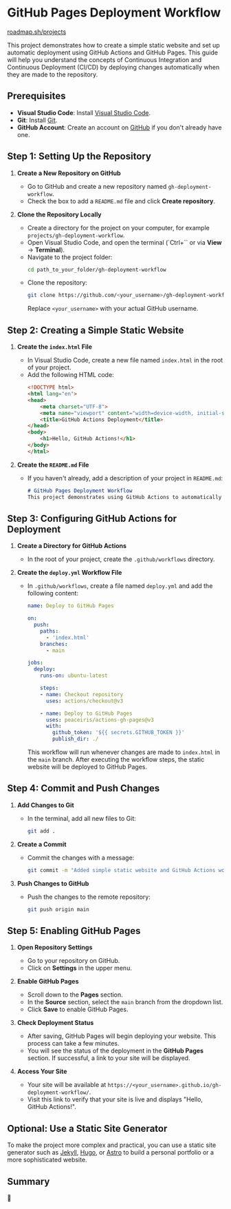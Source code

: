 # GitHub Pages Deployment Workflow

[roadmap.sh/projects](https://roadmap.sh/projects/github-actions-deployment-workflow)

This project demonstrates how to create a simple static website and set up automatic deployment using GitHub Actions and GitHub Pages. This guide will help you understand the concepts of Continuous Integration and Continuous Deployment (CI/CD) by deploying changes automatically when they are made to the repository.

## Prerequisites

- **Visual Studio Code**: Install [Visual Studio Code](https://code.visualstudio.com/).
- **Git**: Install [Git](https://git-scm.com/).
- **GitHub Account**: Create an account on [GitHub](https://github.com/) if you don't already have one.

## Step 1: Setting Up the Repository

1. **Create a New Repository on GitHub**
   - Go to GitHub and create a new repository named `gh-deployment-workflow`.
   - Check the box to add a `README.md` file and click **Create repository**.

2. **Clone the Repository Locally**
   - Create a directory for the project on your computer, for example `projects/gh-deployment-workflow`.
   - Open Visual Studio Code, and open the terminal (`Ctrl+`` or via **View** -> **Terminal**).
   - Navigate to the project folder:
     ```bash
     cd path_to_your_folder/gh-deployment-workflow
     ```
   - Clone the repository:
     ```bash
     git clone https://github.com/<your_username>/gh-deployment-workflow.git
     ```
     Replace `<your_username>` with your actual GitHub username.

## Step 2: Creating a Simple Static Website

1. **Create the `index.html` File**
   - In Visual Studio Code, create a new file named `index.html` in the root of your project.
   - Add the following HTML code:
     ```html
     <!DOCTYPE html>
     <html lang="en">
     <head>
         <meta charset="UTF-8">
         <meta name="viewport" content="width=device-width, initial-scale=1.0">
         <title>GitHub Actions Deployment</title>
     </head>
     <body>
         <h1>Hello, GitHub Actions!</h1>
     </body>
     </html>
     ```

2. **Create the `README.md` File**
   - If you haven't already, add a description of your project in `README.md`:
     ```markdown
     # GitHub Pages Deployment Workflow
     This project demonstrates using GitHub Actions to automatically deploy a static website to GitHub Pages.
     ```

## Step 3: Configuring GitHub Actions for Deployment

1. **Create a Directory for GitHub Actions**
   - In the root of your project, create the `.github/workflows` directory.

2. **Create the `deploy.yml` Workflow File**
   - In `.github/workflows`, create a file named `deploy.yml` and add the following content:
     ```yaml
     name: Deploy to GitHub Pages

     on:
       push:
         paths:
           - 'index.html'
         branches:
           - main

     jobs:
       deploy:
         runs-on: ubuntu-latest

         steps:
         - name: Checkout repository
           uses: actions/checkout@v3

         - name: Deploy to GitHub Pages
           uses: peaceiris/actions-gh-pages@v3
           with:
             github_token: '${{ secrets.GITHUB_TOKEN }}'
             publish_dir: ./
     ```
     This workflow will run whenever changes are made to `index.html` in the `main` branch. After executing the workflow steps, the static website will be deployed to GitHub Pages.

## Step 4: Commit and Push Changes

1. **Add Changes to Git**
   - In the terminal, add all new files to Git:
     ```bash
     git add .
     ```

2. **Create a Commit**
   - Commit the changes with a message:
     ```bash
     git commit -m "Added simple static website and GitHub Actions workflow"
     ```

3. **Push Changes to GitHub**
   - Push the changes to the remote repository:
     ```bash
     git push origin main
     ```

## Step 5: Enabling GitHub Pages

1. **Open Repository Settings**
   - Go to your repository on GitHub.
   - Click on **Settings** in the upper menu.

2. **Enable GitHub Pages**
   - Scroll down to the **Pages** section.
   - In the **Source** section, select the `main` branch from the dropdown list.
   - Click **Save** to enable GitHub Pages.

3. **Check Deployment Status**
   - After saving, GitHub Pages will begin deploying your website. This process can take a few minutes.
   - You will see the status of the deployment in the **GitHub Pages** section. If successful, a link to your site will be displayed.

4. **Access Your Site**
   - Your site will be available at `https://<your_username>.github.io/gh-deployment-workflow/`.
   - Visit this link to verify that your site is live and displays "Hello, GitHub Actions!".

## Optional: Use a Static Site Generator

To make the project more complex and practical, you can use a static site generator such as [Jekyll](https://jekyllrb.com/), [Hugo](https://gohugo.io/), or [Astro](https://astro.build/) to build a personal portfolio or a more sophisticated website.

## Summary

 🎉



